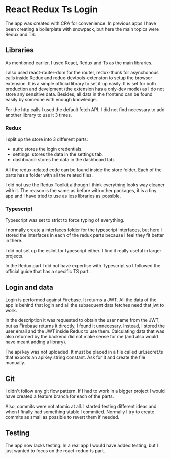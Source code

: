 # React Redux Ts Login

The app was created with CRA for convenience. In previous apps I have been creating a boilerplate with snowpack, but here the main topics were Redux and TS.

## Libraries

As mentioned earlier, I used React, Redux and Ts as the main libraries.

I also used react-router-dom for the router, redux-thunk for asynchonous calls inside Redux and redux-devtools-extension to setup the browser extension. It is a simple official library to set it up easily. It is set for both production and develpment (the extension has a only-dev mode) as I do not store any sensitive data. Besides, all data in the frontend can be found easily by someone with enough knowledge.

For the http calls I used the default fetch API. I did not find necessary to add another library to use it 3 times.

### Redux

I split up the store into 3 different parts:

- auth: stores the login credentials.
- settings: stores the data in the settings tab.
- dashboard: stores the data in the dashboard tab.

All the redux-related code can be found inside the store folder. Each of the parts has a folder with all the related files.

I did not use the Redux Toolkit although I think everything looks way cleaner with it. The reason is the same as before with other packages, it is a tiny app and I have tried to use as less libraries as possible.

### Typescript

Typescript was set to strict to force typing of everything.

I normally create a interfaces folder for the typescript interfaces, but here I stored the interfaces in each of the redux parts because I feel they fit better in there.

I did not set up the eslint for typescript either. I find it really useful in larger projects.

In the Redux part I did not have expertise with Typescript so I followed the official guide that has a specific TS part.

## Login and data

Login is performed against Firebase. It returns a JWT. All the data of the app is behind that login and all the subsequent data fetches need that jwt to work.

In the description it was requested to obtain the user name from the JWT, but as Firebase returns it directly, I found it unnecesary. Instead, I stored the user email and the JWT inside Redux to use them. Calculating data that was also returned by the backend did not make sense for me (and also would have meant adding a library).

The api key was not uploaded. It must be placed in a file called url.secret.ts that exports an apiKey string constant. Ask for it and create the file manually.

## Git

I didn't follow any git flow pattern. If I had to work in a bigger project I would have created a feature branch for each of the parts.

Also, commits were not atomic at all. I started testing different ideas and when I finally had something stable I commited. Normally I try to create commits as small as possible to revert them if needed.

## Testing

The app now lacks testing. In a real app I would have added testing, but I just wanted to focus on the react-redux-ts part.
